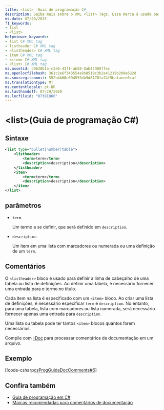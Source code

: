 ```yaml
---
title: <list> -Guia de programação C#
description: Saiba mais sobre o XML <list> Tags. Essa marca é usada para criar tabelas e definições com marcadores ou numeradas usando blocos ' item '.
ms.date: 07/20/2015
f1_keywords:
- list
- <list>
helpviewer_keywords:
- list C# XML tag
- listheader C# XML tag
- <listheader> C# XML tag
- item C# XML tag
- <item> C# XML tag
- <list> C# XML tag
ms.assetid: c9620b1b-c2e6-43f1-ab88-8ab47308ffec
ms.openlocfilehash: 361c2e6f343554a9b8519c3b2e41219b209e682d
ms.sourcegitcommit: 552b4b60c094559db9d8178fa74f5bafaece0caf
ms.translationtype: MT
ms.contentlocale: pt-BR
ms.lasthandoff: 07/29/2020
ms.locfileid: "87381860"
---
```

# <a name="list-c-programming-guide"></a>\<list>(Guia de programação C#)

## <a name="syntax"></a>Sintaxe

```xml
<list type="bullet|number|table">
    <listheader>
        <term>term</term>
        <description>description</description>
    </listheader>
    <item>
        <term>term</term>
        <description>description</description>
    </item>
</list>
```

## <a name="parameters"></a>parâmetros

- `term`

  Um termo a se definir, que será definido em `description`.

- `description`

  Um item em uma lista com marcadores ou numerada ou uma definição de um `term`.
  
## <a name="remarks"></a>Comentários

O `<listheader>` bloco é usado para definir a linha de cabeçalho de uma tabela ou lista de definições. Ao definir uma tabela, é necessário fornecer uma entrada para o termo no título.

Cada item na lista é especificado com um `<item>` bloco. Ao criar uma lista de definições, é necessário especificar `term` e `description`. No entanto, para uma tabela, lista com marcadores ou lista numerada, será necessário fornecer apenas uma entrada para `description`.

Uma lista ou tabela pode ter tantos `<item>` blocos quantos forem necessários.

Compile com [-Doc](../../language-reference/compiler-options/doc-compiler-option.md) para processar comentários de documentação em um arquivo.

## <a name="example"></a>Exemplo

[!code-csharp[csProgGuideDocComments#6](~/samples/snippets/csharp/VS_Snippets_VBCSharp/csProgGuideDocComments/CS/DocComments.cs#6)]

## <a name="see-also"></a>Confira também

- [Guia de programação em C#](../index.md)
- [Marcas recomendadas para comentários de documentação](./recommended-tags-for-documentation-comments.md)
